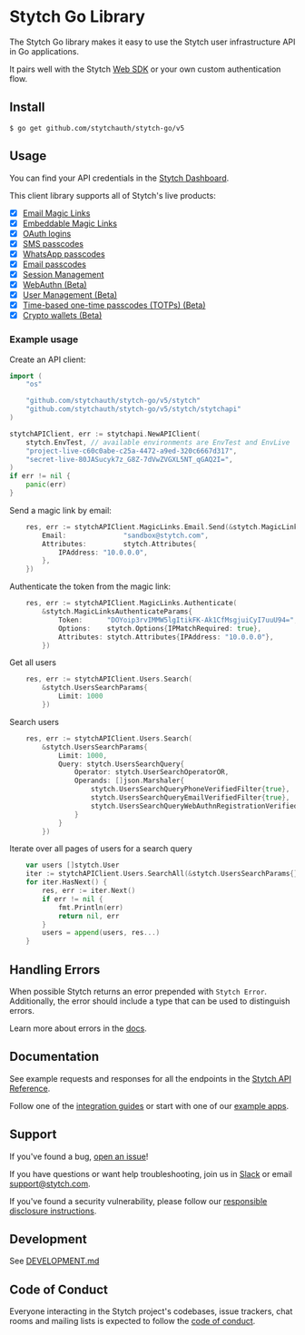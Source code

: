 # Stytch Go Library

The Stytch Go library makes it easy to use the Stytch user infrastructure API in Go applications.

It pairs well with the Stytch [Web SDK](https://www.npmjs.com/package/@stytch/stytch-js) or your own custom authentication flow.

## Install

```console
$ go get github.com/stytchauth/stytch-go/v5
```

## Usage

You can find your API credentials in the [Stytch Dashboard](https://stytch.com/dashboard/api-keys).

This client library supports all of Stytch's live products:
  - [x] [Email Magic Links](https://stytch.com/docs/api/send-by-email)
  - [x] [Embeddable Magic Links](https://stytch.com/docs/api/create-magic-link-overview)
  - [x] [OAuth logins](https://stytch.com/docs/api/oauth-overview)
  - [x] [SMS passcodes](https://stytch.com/docs/api/send-otp-by-sms)
  - [x] [WhatsApp passcodes](https://stytch.com/docs/api/whatsapp-send)
  - [x] [Email passcodes](https://stytch.com/docs/api/send-otp-by-email)
  - [x] [Session Management](https://stytch.com/docs/api/sessions-overview)
  - [x] [WebAuthn (Beta)](https://stytch.com/docs/api/webauthn-overview)
  - [x] [User Management (Beta)](https://stytch.com/docs/api/users)
  - [x] [Time-based one-time passcodes (TOTPs) (Beta)](https://stytch.com/docs/api/totps-overview)
  - [x] [Crypto wallets (Beta)](https://stytch.com/docs/api/crypto-wallet-overview)

### Example usage
Create an API client:
```go
import (
	"os"

	"github.com/stytchauth/stytch-go/v5/stytch"
	"github.com/stytchauth/stytch-go/v5/stytch/stytchapi"
)

stytchAPIClient, err := stytchapi.NewAPIClient(
	stytch.EnvTest, // available environments are EnvTest and EnvLive
	"project-live-c60c0abe-c25a-4472-a9ed-320c6667d317",
	"secret-live-80JASucyk7z_G8Z-7dVwZVGXL5NT_qGAQ2I=",
)
if err != nil {
	panic(err)
}
```

Send a magic link by email:
```go
	res, err := stytchAPIClient.MagicLinks.Email.Send(&stytch.MagicLinksEmailSendParams{
		Email:              "sandbox@stytch.com",
		Attributes:         stytch.Attributes{
			IPAddress: "10.0.0.0",
		},
    })
```

Authenticate the token from the magic link:
```go
	res, err := stytchAPIClient.MagicLinks.Authenticate(
		&stytch.MagicLinksAuthenticateParams{
			Token:      "DOYoip3rvIMMW5lgItikFK-Ak1CfMsgjuiCyI7uuU94=",
			Options:    stytch.Options{IPMatchRequired: true},
			Attributes: stytch.Attributes{IPAddress: "10.0.0.0"},
		})
```

Get all users
```go
    res, err := stytchAPIClient.Users.Search(
		&stytch.UsersSearchParams{
			Limit: 1000	
		})
```

Search users
```go
	res, err := stytchAPIClient.Users.Search(
		&stytch.UsersSearchParams{
			Limit: 1000,
			Query: stytch.UsersSearchQuery{
				Operator: stytch.UserSearchOperatorOR,
				Operands: []json.Marshaler{
					stytch.UsersSearchQueryPhoneVerifiedFilter{true},
					stytch.UsersSearchQueryEmailVerifiedFilter{true},
					stytch.UsersSearchQueryWebAuthnRegistrationVerifiedFilter{true},
				}           
			}
		})
```

Iterate over all pages of users for a search query 
```go
	var users []stytch.User
	iter := stytchAPIClient.Users.SearchAll(&stytch.UsersSearchParams{})
	for iter.HasNext() {
		res, err := iter.Next()
		if err != nil {
			fmt.Println(err)
			return nil, err
		}
		users = append(users, res...)
	}
```

## Handling Errors

When possible Stytch returns an error prepended with `Stytch Error`.
Additionally, the error should include a type that can be used to distinguish errors.

Learn more about errors in the [docs](https://stytch.com/docs/api/errors).

## Documentation

See example requests and responses for all the endpoints in the [Stytch API Reference](https://stytch.com/docs/api).

Follow one of the [integration guides](https://stytch.com/docs/guides) or start with one of our [example apps](https://stytch.com/docs/example-apps).

## Support

If you've found a bug, [open an issue](https://github.com/stytchauth/stytch-go/issues/new)!

If you have questions or want help troubleshooting, join us in [Slack](https://join.slack.com/t/stytch/shared_invite/zt-nil4wo92-jApJ9Cl32cJbEd9esKkvyg) or email support@stytch.com.

If you've found a security vulnerability, please follow our [responsible disclosure instructions](https://stytch.com/docs/security).

## Development

See [DEVELOPMENT.md](DEVELOPMENT.md)

## Code of Conduct

Everyone interacting in the Stytch project's codebases, issue trackers, chat rooms and mailing lists is expected to follow the [code of conduct](CODE_OF_CONDUCT.md).
